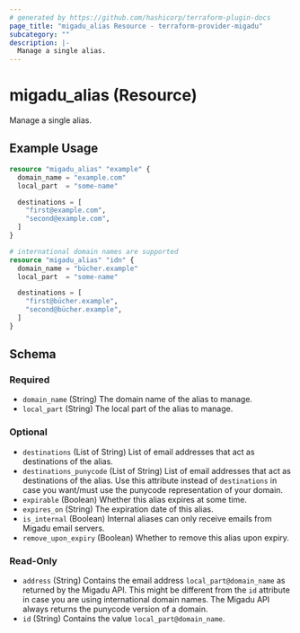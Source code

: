 ```yaml
---
# generated by https://github.com/hashicorp/terraform-plugin-docs
page_title: "migadu_alias Resource - terraform-provider-migadu"
subcategory: ""
description: |-
  Manage a single alias.
---
```


# migadu_alias (Resource)

Manage a single alias.

## Example Usage

```terraform
resource "migadu_alias" "example" {
  domain_name = "example.com"
  local_part  = "some-name"

  destinations = [
    "first@example.com",
    "second@example.com",
  ]
}

# international domain names are supported
resource "migadu_alias" "idn" {
  domain_name = "bücher.example"
  local_part  = "some-name"

  destinations = [
    "first@bücher.example",
    "second@bücher.example",
  ]
}
```

<!-- schema generated by tfplugindocs -->
## Schema

### Required

- `domain_name` (String) The domain name of the alias to manage.
- `local_part` (String) The local part of the alias to manage.

### Optional

- `destinations` (List of String) List of email addresses that act as destinations of the alias.
- `destinations_punycode` (List of String) List of email addresses that act as destinations of the alias. Use this attribute instead of `destinations` in case you want/must use the punycode representation of your domain.
- `expirable` (Boolean) Whether this alias expires at some time.
- `expires_on` (String) The expiration date of this alias.
- `is_internal` (Boolean) Internal aliases can only receive emails from Migadu email servers.
- `remove_upon_expiry` (Boolean) Whether to remove this alias upon expiry.

### Read-Only

- `address` (String) Contains the email address `local_part@domain_name` as returned by the Migadu API. This might be different from the `id` attribute in case you are using international domain names. The Migadu API always returns the punycode version of a domain.
- `id` (String) Contains the value `local_part@domain_name`.


